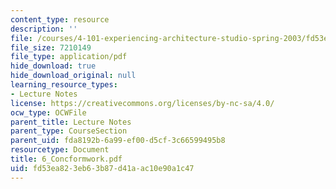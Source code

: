 ```yaml
---
content_type: resource
description: ''
file: /courses/4-101-experiencing-architecture-studio-spring-2003/fd53ea823eb63b87d41aac10e90a1c47_6_Concformwork.pdf
file_size: 7210149
file_type: application/pdf
hide_download: true
hide_download_original: null
learning_resource_types:
- Lecture Notes
license: https://creativecommons.org/licenses/by-nc-sa/4.0/
ocw_type: OCWFile
parent_title: Lecture Notes
parent_type: CourseSection
parent_uid: fda8192b-6a99-ef00-d5cf-3c66599495b8
resourcetype: Document
title: 6_Concformwork.pdf
uid: fd53ea82-3eb6-3b87-d41a-ac10e90a1c47
---
```

